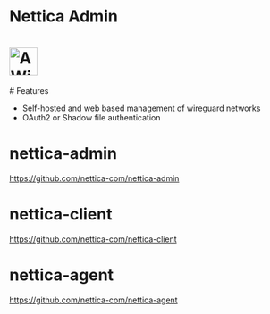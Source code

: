 # Nettica Admin

<h1><img src="https://my.nettica.com/public/nettica.png" alt="A WireGuard control plane" height="50" width="50"></h1>
# Features

 * Self-hosted and web based management of wireguard networks
 * OAuth2 or Shadow file authentication

# nettica-admin
https://github.com/nettica-com/nettica-admin

# nettica-client
https://github.com/nettica-com/nettica-client

# nettica-agent
https://github.com/nettica-com/nettica-agent


